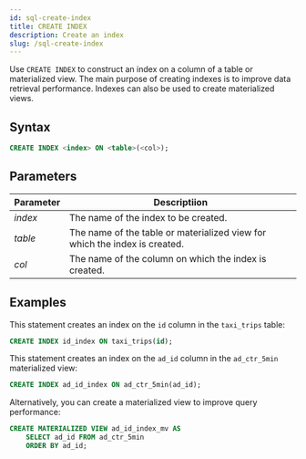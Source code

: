 ```yaml
---
id: sql-create-index
title: CREATE INDEX
description: Create an index
slug: /sql-create-index
---
```


Use `CREATE INDEX` to construct an index on a column of a table or materialized view. The main purpose of creating indexes is to improve data retrieval performance. Indexes can also be used to create materialized views.


## Syntax

```sql
CREATE INDEX <index> ON <table>(<col>);
```

## Parameters

| Parameter| Descriptiion|
|-----------|-------------|
|*index*    |The name of the index to be created.|
|*table*    |The name of the table or materialized view for which the index is created.|
|*col*      |The name of the column on which the index is created.|

## Examples

This statement creates an index on the `id` column in the `taxi_trips` table:

```sql
CREATE INDEX id_index ON taxi_trips(id);
```

This statement creates an index on the `ad_id` column in the `ad_ctr_5min` materialized view:
```sql
CREATE INDEX ad_id_index ON ad_ctr_5min(ad_id);
```

Alternatively, you can create a materialized view to improve query performance:
```sql
CREATE MATERIALIZED VIEW ad_id_index_mv AS 
    SELECT ad_id FROM ad_ctr_5min
    ORDER BY ad_id;
```


